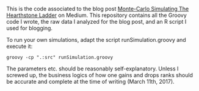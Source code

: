 This is the code associated to the blog post [Monte-Carlo Simulating The Hearthstone Ladder]()
on Medium. This repository contains all the Groovy code I wrote, the raw data I analyzed
for the blog post, and an R script I used for blogging.

To run your own simulations, adapt the script runSimulation.groovy and execute it:

`groovy -cp ".:src" runSimulation.groovy`

The parameters etc. should be reasonably self-explanatory. Unless I screwed up, the
business logics of how one gains and drops ranks should be accurate and complete
at the time of writing (March 11th, 2017).
